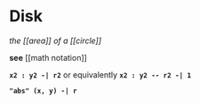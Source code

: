 # Disk

_the [[area]] of a [[circle]]_

**see** [[math notation]]

**`x2 : y2 -| r2`** or equivalently **`x2 : y2 -- r2 -| 1`**

**`"abs" (x, y) -| r`**
